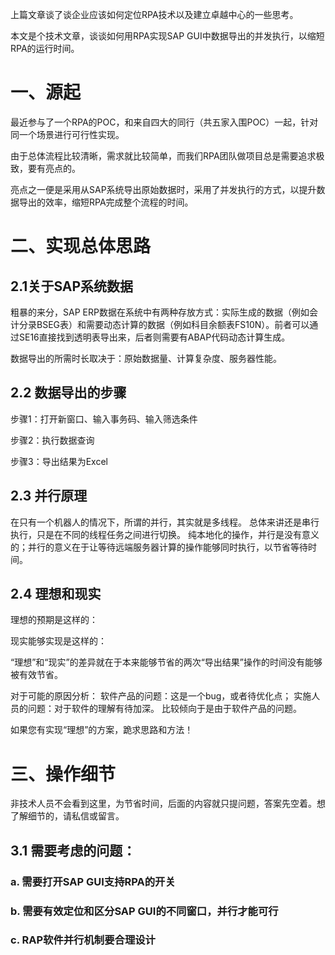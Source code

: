 上篇文章谈了谈企业应该如何定位RPA技术以及建立卓越中心的一些思考。

本文是个技术文章，谈谈如何用RPA实现SAP GUI中数据导出的并发执行，以缩短RPA的运行时间。

# 一、源起

最近参与了一个RPA的POC，和来自四大的同行（共五家入围POC）一起，针对同一个场景进行可行性实现。

由于总体流程比较清晰，需求就比较简单，而我们RPA团队做项目总是需要追求极致，要有亮点的。

亮点之一便是采用从SAP系统导出原始数据时，采用了并发执行的方式，以提升数据导出的效率，缩短RPA完成整个流程的时间。

# 二、实现总体思路
## 2.1关于SAP系统数据
粗暴的来分，SAP ERP数据在系统中有两种存放方式：实际生成的数据（例如会计分录BSEG表）和需要动态计算的数据（例如科目余额表FS10N）。前者可以通过SE16直接找到透明表导出来，后者则需要有ABAP代码动态计算生成。

数据导出的所需时长取决于：原始数据量、计算复杂度、服务器性能。

## 2.2 数据导出的步骤
步骤1：打开新窗口、输入事务码、输入筛选条件

步骤2：执行数据查询

步骤3：导出结果为Excel

## 2.3 并行原理
在只有一个机器人的情况下，所谓的并行，其实就是多线程。
总体来讲还是串行执行，只是在不同的线程任务之间进行切换。
纯本地化的操作，并行是没有意义的；并行的意义在于让等待远端服务器计算的操作能够同时执行，以节省等待时间。

## 2.4 理想和现实
理想的预期是这样的：
 

现实能够实现是这样的：
 

“理想”和“现实”的差异就在于本来能够节省的两次“导出结果”操作的时间没有能够被有效节省。

对于可能的原因分析：
软件产品的问题：这是一个bug，或者待优化点；
实施人员的问题：对于软件的理解有待加深。
比较倾向于是由于软件产品的问题。

如果您有实现“理想”的方案，跪求思路和方法！

# 三、操作细节
非技术人员不会看到这里，为节省时间，后面的内容就只提问题，答案先空着。想了解细节的，请私信或留言。

## 3.1 需要考虑的问题：
### a. 需要打开SAP GUI支持RPA的开关
### b. 需要有效定位和区分SAP GUI的不同窗口，并行才能可行
### c. RAP软件并行机制要合理设计
